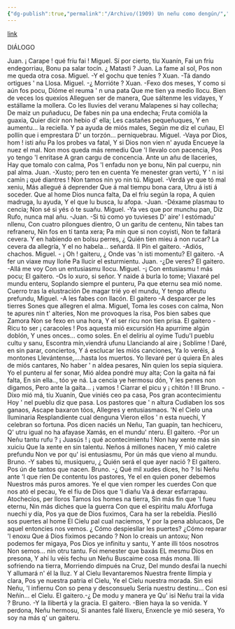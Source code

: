 ```yaml
---
{"dg-publish":true,"permalink":"/Archivo/(1909) Un neñu como dengún/","tags":["#Siglo_20","a1909","central","José_Aniceto_González","escrito","Oviedo","teatro"]}
---
```


[link](https://asturies.com/cavedaynava/nenudengun.txt)

DIÁLOGO

Juan.    ¡ Carape ! qué fríu fai !
 Miguel. Sí por cierto, tíu Xuanín,
              Fai un fríu endegorriau,
              Bonu pa salar tocín.
              ¿ Matasti ?
 Juan.    La fame al sol,
              Pos non me queda otra cosa.
 Miguel. -Y el gochu que teníes ?
 Xuan.   -Tá dando ortigues ' na Llosa.
 Miguel. -¿ Morrióte ?
 Xuan.   -Fexo dos meses,
              Y como si aún fos pocu,
              Dióme el reuma ' n una pata
              Que me tien ya medio llocu.
              Bien de veces los quexíos
              Alleguen ser de manera,
              Que sáltenme les vidayes,
              Y estállame la mollera.
              Co les lluvies del veranu
              Malapenes si hay collecha;
              De maiz un puñaducu,
              De fabes nin pa una endecha;
              Fruta comióla la guaxia,
             Quier dicir non hebio d' ella; 
             Les castañes pequeñuques, 
             Y en aumentu... la reciella. 
             Y pa ayuda de miós males, 
             Según me diz el cuñau, 
             El pollín que i emprestara 
             D' un torzón... perniquebrau.
Miguel. -Vaya por Dios, hom ! isti añu
             Pa los probes va fatal,
             Y si Dios non vien n' ayuda
             Encueye la nuez el mal.
             Non mos queda más remediu
             Que 'l llevalo con pacencia,
             Pos yo tengo 'l enritase
             A gran cargu de concencia.
             Ante un añu de llaceries,
             Hay que tomalo con calma,
             Pos 'l enfadu non ye bonu,
             Nin pal cuerpu, nin pal alma.
 Juan.  -Xusto; pero ten en cuenta
            Ye menester gran vertú,
            Y ' n isi camín ¡ qué diantres !
            Non tamos nin yo nin tú.
Miguel. -Verdá ye que tó mal xeniu,
              Más allegué á deprender
              Que á mal tiempu bona cara,
              Utru á isti á soceder.
              Que al home Dios nunca falta,
              Da el fríu según la ropa,
              A quien madruga, lu ayuda,
              Y el que lu busca, lu afopa.
-Juan.   -Déxame plasmau to cencia;
              Non sé si yés ó te suañu.
Miguel.  -Ya ves que por munchu pan,
              Diz Rufo, nunca mal añu.
-Juan.   -Si tú como yo tuvieses
              D' aire' l estómadu' nllenu,
              Con cuatro pilongues dientro,
              O un garitu de centenu,
              Nin tabes tan refraneru,
              Nin fos en tí tanta xera;
              Pa mín que si non coyisti,
              Non te faltará cevera.
             Y en habiendo en bolsu perres, 
             ¿ Quién tien mieu á non rucar? 
             La cevera da allegría, 
             Y el no habela... señardá.
II
 Pín el gaitero. -Adiós, chachos.
 Miguel. -    ¡ Oh ! gaiteru,
                   ¿ Onde vas 'n isti momentu?
 El gaitero. -A fer un viaxe muy lloñe
                  Pa llucir el esturmientu.
 Juan.         -¿De veres?
 El gaitero.  -Allá me voy
                   Con un entusiasmu llocu.
 Miguel.      -¡ Con entusiasmu ! más pocu;
 El gaitero. -Os lo xuro, si señor.
                  Y naide á burla lo tome;
                  Viaxaré pel mundu enteru,
                  Soplando siempre el punteru,
                  Pa que eternu sea mió nome.
                  Cuerro tras la elustración
                  De magar trié yo el mundu,
                  Y tengo afleutu prefundu,
 Miguel.     -A les fabes con llacón.
 El gaitero -A desparcer pe les tierres
                 Sones que allegren el alma.
 Miguel,    Toma les coses con calma,
                 Non te apures nin t' alteries,
                 Non me provoques la risa,
                 Pos bien sabes que Zamora
                 Non se fexo en una hora,
                 Y el ser ricu non tien prisa.
 El gaitero -Ricu to ser ¡ caracoles !
                 Pos aquesta mió excursión
                 Ha apurrime algún doblón,
                 Y unes onces... como soles.
                 En el deliriu al oyime
                 Tudu'l pueblu cultu y sanu,
                 Escontra mín,viendrá ufunu
                 Llanciando al aire ¡ Soblime !
                 Daré, en sin parar, conciertos,
                 Y á esclucar les miós canciones,
                 Ya lo veréis, á montones
                 Llevántense,….hasta los muertos. 
                 Yo llevaré per ú quiera 
                 En ales de miós cantares, 
                 No haber ' n aldea pesares, 
                 Nin quien los sepia siquiera. 
                 Yo el punteru al fer sonar, 
                 Mió aldea pondré muy alta; 
                 Con la gaita ná fai falta, 
                 En sin ella.., tóo ye ná. 
                 La cencia ye hermosu dón, 
                 Y les penes non digamos, 
                 Pero ante la gaita... ¡ vamos ! 
                 Ciarrar el picu y ¡ chitón !
III
Bruno.      -Dixo mió má, tíu Xuanín,
                Que viniés ceo pa casa,
                 Pos gran acontecimientu
                 Hoy ' nel pueblu diz que pasa.
                 Los pastores que ' n altura
                 Cudiaben los sos ganaos,
                 Ascape baxaron tóos,
                 Allegres y entusiasmaos.
                 'N el Cielo una lluminaria
                 Resplandiente cual denguna
                 Vieron ellos ' n esta nuechi,
                 Y celebran so fortuna.
                 Pos dicen naciés un Neñu,
                 Tan guapín, tan hechiceru,
                 Q' utru igual no ha afayase
                 Xamás, en el mundu' nteru.
 El gaitero. -Por un Neñu tantu rufu ?
                  ¡ Juasús ! ¡ qué acontecimientu !
                  Non hay xente más sin xuiciu
                  Que la xente en sin talentu.
                  Neños á millones nacen,
                  Y mió caletre prefundu
                  Non ve por qu' isi entusiasmu,
                  Por ún más que vieno al mundu.
Bruno.       -Y sabes tú, musiqueru,
                ¿ Quién será el que ayer nació ?
El gaitero. Pos ún de tantos que nacen.
 Bruno.     -¿ Qué mil xudes dices, ho ?
                Isi Neñu ante 'l que ríen
                De contentu los pastores,
                Ye el en quien poner debemos
                Nuestros más puros amores.
                Ye el que vien romper les cuerdes
                Con que nos ató el pecau, 
                Ye el fíu de Dios que 'l diañu
                Va á dexar esfarrapau.
                Atochecíos, per lloros 
                Tamos los homes na tierra, 
                Sin más fin que 'l fueu eternu, 
                Nin más diches que la guerra
                Con que el espíritu malu
                Aforfuga nuechi y día, 
                Pos ya que de Dios fuximos, 
                Cara ha ser la rebeldía. 
                Pieslló sos puertes al home
                El Cielu pal cual naciemos,
                Y por la pena ablucaos, 
                De aquel entoncies nos vemos.
               ¿ Cómo despiesllar les puertes?
               ¿Cómo reparar 'l enoxu
               Que á Dios fiximos pecando ?
               Non lo creais un antoxu;
               Non podemos fer migaya,
               Pos Dios ye infinitu y santu,
               Y ante illi tóos nosotros 
               Non semos... nin otru tantu.
               Foi menester que baxás
               EL mesmu Dios en presona,
               Y ahí lu véis fechu un Neñu
               Buscaime cosa más mona.
               Illi sofriendo na tierra,
               Morriendo dimpués na Cruz,
               Del mundo desfai la nuechi
               Y allumará n' él la lluz.
               Y al Cielu llevantaremos
               Nuestra frente llimpia y clara,
               Pos ye nuestra patria el Cielu,
               Ye el Cielu nuestra morada.
               Sin esi Neñu, 'l infiernu
                 Con so pena y desconsuelu 
                 Sería nuestru destinu... 
                 Con esi Neñín... el Cielu.
El gaitero.-¿ De modu y manera ye
                Qu' isi Neñu trai la vida ?
Bruno.      -Y la llibertá y la gracia.
El gaitero. -Bien haya la so venida.
                Y perdona, Neñu hermosu,
                Si anantes falé llixeru,
                Enxencle ye mió sesera,
                Yo soy na más q' un gaiteru.